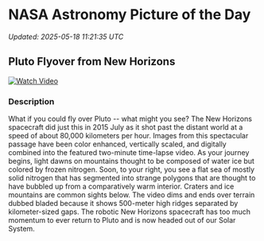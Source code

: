 # NASA Astronomy Picture of the Day

_Updated: 2025-05-18 11:21:35 UTC_

## Pluto Flyover from New Horizons

[![Watch Video](https://img.youtube.com/vi/null/0.jpg)](null)

### Description

What if you could fly over Pluto -- what might you see? The New Horizons spacecraft did just this in 2015 July as it shot past the distant world at a speed of about 80,000 kilometers per hour. Images from this spectacular passage have been color enhanced, vertically scaled, and digitally combined into the featured two-minute time-lapse video. As your journey begins, light dawns on mountains thought to be composed of water ice but colored by frozen nitrogen.  Soon, to your right, you see a flat sea of mostly solid nitrogen that has segmented into strange polygons that are thought to have bubbled up from a comparatively warm interior.  Craters and ice mountains are common sights below. The video dims and ends over terrain dubbed bladed because it shows 500-meter high ridges separated by kilometer-sized gaps.  The robotic New Horizons spacecraft has too much momentum to ever return to Pluto and is now headed out of our Solar System.
